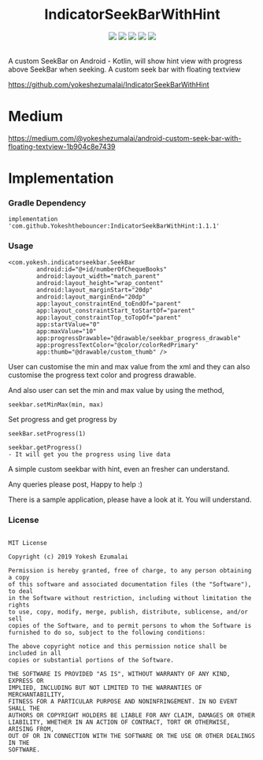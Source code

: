 
<h1 align="center">IndicatorSeekBarWithHint</h1>
<p align="center">
 <a href="https://circleci.com/gh/yokeshezumalai/IndicatorSeekBarWithHint/tree/master"> <img src="https://circleci.com/gh/yokeshezumalai/IndicatorSeekBarWithHint/tree/master.svg?style=shield" /></a>
 <a href="https://jitpack.io/#yokeshezumalai/IndicatorSeekBarWithHint"><img src="https://jitpack.io/v/yokeshezumalai/IndicatorSeekBarWithHint/month.svg"/></a>
  <a href="https://jitpack.io/#yokeshezumalai/IndicatorSeekBarWithHint"> <img src="https://jitpack.io/#yokeshezumalai/IndicatorSeekBarWithHint.svg" /></a>
 <a href="https://opensource.org/licenses/MIT"><img src="https://img.shields.io/badge/License-MIT-blue.svg"/></a>
  <a class="badge-align" href="https://app.codacy.com/app/yokeshezumalai/IndicatorSeekBarWithHint?utm_source=github.com&utm_medium=referral&utm_content=yokeshezumalai/IndicatorSeekBarWithHint&utm_campaign=Badge_Grade_Dashboard"><img src="https://api.codacy.com/project/badge/Grade/4df452f86b46476bb67fb5a538fbf34c"/></a>
  <br /><br />
 </p>

A custom SeekBar on Android - Kotlin, will show hint view with progress above SeekBar when seeking.
A custom seek bar with floating textview

https://github.com/yokeshezumalai/IndicatorSeekBarWithHint

# Medium

https://medium.com/@yokeshezumalai/android-custom-seek-bar-with-floating-textview-1b904c8e7439

# Implementation

### Gradle Dependency

```
implementation 'com.github.Yokeshthebouncer:IndicatorSeekBarWithHint:1.1.1'
```

### Usage

```
<com.yokesh.indicatorseekbar.SeekBar
        android:id="@+id/numberOfChequeBooks"
        android:layout_width="match_parent"
        android:layout_height="wrap_content"
        android:layout_marginStart="20dp"
        android:layout_marginEnd="20dp"
        app:layout_constraintEnd_toEndOf="parent"
        app:layout_constraintStart_toStartOf="parent"
        app:layout_constraintTop_toTopOf="parent"
        app:startValue="0"
        app:maxValue="10"
        app:progressDrawable="@drawable/seekbar_progress_drawable"
        app:progressTextColor="@color/colorRedPrimary"
        app:thumb="@drawable/custom_thumb" />
```
       
       
User can customise the min and max value from the xml and they can also customise the progress text color and progress drawable. 

And also user can set the min and max value by using the method,
```
seekbar.setMinMax(min, max)
```

Set progress and get progress by 
```
seekBar.setProgress(1)
```
```
seekbar.getProgress()
- It will get you the progress using live data
```


A simple custom seekbar with hint, even an fresher can understand.

Any queries please post, Happy to help :) 

There is a sample application, please have a look at it. You will understand.

### License
```

MIT License

Copyright (c) 2019 Yokesh Ezumalai

Permission is hereby granted, free of charge, to any person obtaining a copy
of this software and associated documentation files (the "Software"), to deal
in the Software without restriction, including without limitation the rights
to use, copy, modify, merge, publish, distribute, sublicense, and/or sell
copies of the Software, and to permit persons to whom the Software is
furnished to do so, subject to the following conditions:

The above copyright notice and this permission notice shall be included in all
copies or substantial portions of the Software.

THE SOFTWARE IS PROVIDED "AS IS", WITHOUT WARRANTY OF ANY KIND, EXPRESS OR
IMPLIED, INCLUDING BUT NOT LIMITED TO THE WARRANTIES OF MERCHANTABILITY,
FITNESS FOR A PARTICULAR PURPOSE AND NONINFRINGEMENT. IN NO EVENT SHALL THE
AUTHORS OR COPYRIGHT HOLDERS BE LIABLE FOR ANY CLAIM, DAMAGES OR OTHER
LIABILITY, WHETHER IN AN ACTION OF CONTRACT, TORT OR OTHERWISE, ARISING FROM,
OUT OF OR IN CONNECTION WITH THE SOFTWARE OR THE USE OR OTHER DEALINGS IN THE
SOFTWARE.
```
